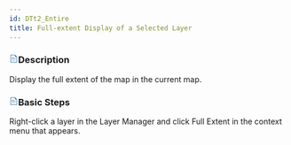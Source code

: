 ```yaml
---
id: DTt2_Entire
title: Full-extent Display of a Selected Layer
---  
```



### ![](../../img/read.gif)Description

Display the full extent of the map in the current map.

### ![](../../img/read.gif)Basic Steps

Right-click a layer in the Layer Manager and click Full Extent in the context menu that appears.